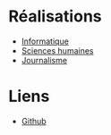 # Réalisations
- [Informatique](./computer_sciences.md)
- [Sciences humaines](./humanities.md)
- [Journalisme](./journalism.md)

# Liens
- [Github](https://github.com/clementbrizard)
